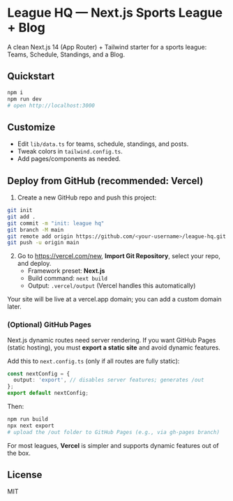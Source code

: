 # League HQ — Next.js Sports League + Blog

A clean Next.js 14 (App Router) + Tailwind starter for a sports league: Teams, Schedule, Standings, and a Blog.

## Quickstart

```bash
npm i
npm run dev
# open http://localhost:3000
```

## Customize

- Edit `lib/data.ts` for teams, schedule, standings, and posts.
- Tweak colors in `tailwind.config.ts`.
- Add pages/components as needed.

## Deploy from GitHub (recommended: Vercel)

1. Create a new GitHub repo and push this project:

```bash
git init
git add .
git commit -m "init: league hq"
git branch -M main
git remote add origin https://github.com/<your-username>/league-hq.git
git push -u origin main
```

2. Go to https://vercel.com/new, **Import Git Repository**, select your repo, and deploy.
   - Framework preset: **Next.js**
   - Build command: `next build`
   - Output: `.vercel/output` (Vercel handles this automatically)

Your site will be live at a vercel.app domain; you can add a custom domain later.

### (Optional) GitHub Pages

Next.js dynamic routes need server rendering. If you want GitHub Pages (static hosting), you must **export a static site** and avoid dynamic features.

Add this to `next.config.ts` (only if all routes are fully static):

```ts
const nextConfig = {
  output: 'export', // disables server features; generates /out
};
export default nextConfig;
```

Then:

```bash
npm run build
npx next export
# upload the /out folder to GitHub Pages (e.g., via gh-pages branch)
```

For most leagues, **Vercel** is simpler and supports dynamic features out of the box.

## License

MIT
